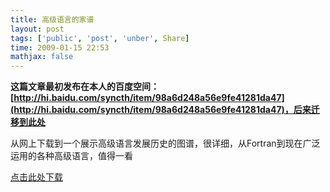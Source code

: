 ```yaml
---
title: 高级语言的家谱
layout: post
tags: ['public', 'post', 'unber', Share]
time: 2009-01-15 22:53
mathjax: false
---
```

<b>这篇文章最初发布在本人的百度空间：[http://hi.baidu.com/syncth/item/98a6d248a56e9fe41281da47](http://hi.baidu.com/syncth/item/98a6d248a56e9fe41281da47)，后来迁移到此处</b>

<p>从网上下载到一个展示高级语言发展历史的图谱，很详细，从Fortran到现在广泛运用的各种高级语言，值得一看</p><p><a href="http://www.cnblogs.com/Files/unber/prog_lang_poster.pdf">点击此处下载</a></p>
